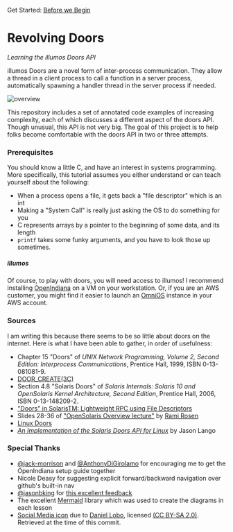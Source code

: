 Get Started: [Before we Begin](00_begin/ "Before we Begin")

# Revolving Doors
*Learning the illumos Doors API*

illumos Doors are a novel form of inter-process communication. They allow a
thread in a client process to call a function in a server process, automatically
spawning a handler thread in the server process if needed.

![overview](overview.svg)

This repository includes a set of annotated code examples of increasing
complexity, each of which discusses a different aspect of the doors API. Though
unusual, this API is not very big. The goal of this project is to help folks
become comfortable with the doors API in two or three attempts.

### Prerequisites
You should know a little C, and have an interest in systems programming. More
specifically, this tutorial assumes you either understand or can teach yourself
about the following:

* When a process opens a file, it gets back a "file descriptor" which is an int
* Making a "System Call" is really just asking the OS to do something for you
* C represents arrays by a pointer to the beginning of some data, and its length
* `printf` takes some funky arguments, and you have to look those up sometimes.

##### illumos
Of course, to play with doors, you will need access to illumos! I recommend
installing [OpenIndiana](appendices/OpenIndiana) on a VM on your workstation.
Or, if you are an AWS customer, you might find it easier to launch an
[OmniOS](appendices/OmniOS-AWS) instance in your AWS account.

### Sources
I am writing this because there seems to be so little about doors on the 
internet. Here is what I have been able to gather, in order of usefulness:

* Chapter 15 "Doors" of *UNIX Network Programming, Volume 2, Second Edition: Interprocess Communications*, Prentice Hall, 1999, ISBN 0-13-081081-9.
* [DOOR_CREATE(3C)](https://illumos.org/man/3C/door_create)
* Section 4.8 "Solaris Doors" of *Solaris Internals: Solaris 10 and OpenSolaris Kernel Architecture, Second Edition*, Prentice Hall, 2006, ISBN 0-13-148209-2.
* ["Doors" in SolarisTM: Lightweight RPC using File Descriptors](http://www.kohala.com/start/papers.others/doors.html)
* Slides 28-36 of ["OpenSolaris Overview  lecture"](http://www.haifux.org/lectures/160/) by [Rami Rosen](https://ramirose.wixsite.com/ramirosen)
* [Linux Doors](http://ldoor.sourceforge.net) 
* [*An Implementation of the Solaris Doors API for Linux*](https://www.researchgate.net/publication/2485752_An_Implementation_of_the_Solaris_Doors_API_for_Linux) by Jason Lango

### Special Thanks
* [@jack-morrison](https://github.com/jack-morrison) and [@AnthonyDiGirolamo](https://github.com/AnthonyDiGirolamo) for encouraging me to get the OpenIndiana setup guide together
* Nicole Deasy for suggesting explicit forward/backward navigation over github's built-in nav
* [@jasonbking](https://github.com/jasonbking) for [this excellent feedback](https://www.reddit.com/r/illumos/comments/babxsl/doors_api_tutorial/eke7es9/)
* The excellent [Mermaid](https://mermaidjs.github.io/) library which was used to create the diagrams in each lesson
* [Social Media icon](https://commons.wikimedia.org/wiki/File:Revolving_Door_Sign.jpg) due to [Daniel Lobo](https://www.flickr.com/photos/daquellamanera/), licensed [(CC BY-SA 2.0)](https://creativecommons.org/licenses/by-sa/2.0/deed.en). Retrieved at the time of this commit.
